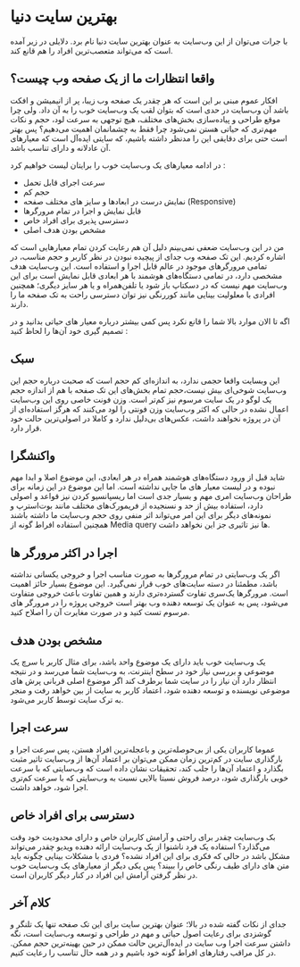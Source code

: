 # بهترین سایت دنیا

با جرات می‌توان از این وب‌سایت به عنوان بهترین سایت دنیا نام برد.
دلایلی در زیر آمده است که می‌تواند متعصب‌ترین افراد را هم قانع کند.

## واقعا انتظارات ما از یک صفحه وب چیست؟

افکار عموم مبنی بر این است که هر چقدر یک صفحه وب زیبا، پر از انیمیشن و افکت باشد آن وب‌سایت در حدی است که بتوان لقب یک وب‌سایت خوب را به‌ آن داد. ولی چرا موقع طراحی و پیاده‌سازی بخش‌های مختلف، هیچ توجهی به سرعت لود، حجم و نکات مهم‌تری که حیاتی هستن نمی‌شود چرا فقط به چشمانمان اهمیت می‌دهیم؟ پس بهتر است حتی برای دقایقی این را مدنظر داشته باشیم، که سایتی ایده‌آل است که معیار‌های آن عادلانه و دارای تناسب باشد.

در ادامه معیار‌های یک وب‌سایت خوب را برایتان لیست خواهیم کرد :

- سرعت اجرای قابل تحمل
- حجم کم
- نمایش درست در ابعاد‌ها و سایز های مختلف صفحه (Responsive)
- قابل نمایش و اجرا در تمام مرورگر‌ها
- دسترسی پذیری برای افراد خاص
- مشخص بودن هدف اصلی

من در این وب‌سایت ضعفی نمی‌بینم دلیل‌ آن هم رعایت کردن تمام معیار‌هایی است که اشاره کردیم. این تک صفحه وب جدای از پیچیده نبودن در نظر کاربر و حجم مناسب، در تمامی مرورگر‌های موجود در عالم قابل اجرا و استفاده است. این وب‌سایت هدف مشخصی دارد، در تمامی دستگاه‌های هوشمند با هر ابعادی قابل نمایش است برای این وب‌سایت مهم نیست که در دسکتاپ باز شود یا تلفن‌همراه و یا هر سایز دیگری؛ همچنین افرادی با معلولیت بینایی مانند کوررنگی نیز توان دسترسی راحت به تک صفحه ما را دارند.

اگه تا الان موارد بالا شما را قانع نکرد پس کمی بیشتر درباره معیار های حیاتی بدانید و در تصمیم گیری خود آن‌ها را لحاظ کنید :


## سبک

این وبسایت واقعا حجمی ندارد، به اندازه‌ای کم حجم است که صحبت درباره حجم این وب‌سایت شوخی‌ای بیش نیست،حجم تمام بخش‌های این تک صفحه با‌ هم از اندازه حجم یک لوگو در یک سایت مرسوم نیز کم‌تر است. وزن فونت خاصی روی این وب‌سایت اعمال نشده در حالی که اکثر وب‌سایت وزن فونتی را لود می‌کنند که هرگز استفاده‌ای از آن در پروژه نخواهند داشت، عکس‌های بی‌دلیل ندارد و کاملا در اصولی‌ترین حالت خود قرار دارد.



## واکنشگرا

شاید قبل از ورود دستگاه‌های هوشمند همراه در هر ابعادی،  این موضوع اصلا و ابدا مهم نبوده و در لیست معیار های ما جایی نداشته است. اما این موضوع در این زمانه برای طراحان وب‌سایت امری مهم و بسیار جدی است اما ریسپانسیو کردن نیز قواعد و اصولی دارد، استفاده بیش از حد و نسنجیده از فریمورک‌های مختلف مانند بوت‌استرپ و نمونه‌های دیگر برای این امر می‌تواند اثر منفی روی حجم وب‌سایت ما داشته باشند همچنین استفاده افراط گونه از Media query ها نیز تاثیری جز این نخواهد داشت.


## اجرا در اکثر مرورگر ها

اگر یک وب‌سایتی در تمام مرورگر‌ها به صورت مناسب اجرا و خروجی یکسانی نداشته باشد، مطمئنا در دسته سایت‌های خوب قرار نمی‌گیرد. این موضوع بسیار حائز اهمیت است. مرورگر‌ها یک‌سری تفاوت گسترده‌تری دارند و همین تفاوت باعث خروجی متفاوت می‌شود، پس به عنوان یک توسعه دهنده وب بهتر است خروجی پروژه را در مرورگر های مرسوم تست کنید و در صورت مغایرت آن را اصلاح کنید.


## مشخص بودن هدف

یک وب‌سایت خوب باید دارای یک موضوع واحد باشد، برای مثال کاربر با سرچ یک موضوعی و بررسی نیاز خود در سطح اینترنت، به وب‌سایت شما می‌رسد و در نتیجه انتظار دارد آن نیاز را در سایت‌ شما برطرف کند اگر موضوع اصلی قربانی پرش های موضوعی نویسنده و توسعه دهنده شود، اعتماد کاربر به سایت از بین خواهد رفت و منجر به ترک سایت توسط کاربر می‌شود.

## سرعت اجرا

عموما کاربران یکی از بی‌حوصله‌ترین و باعجله‌ترین افراد هستن، پس سرعت اجرا و بارگذاری سایت در کم‌ترین زمان ممکن می‌توان بر اعتماد آن‌ها از وب‌سایت تاثیر مثبت بگذارد و اعتماد آن‌ها را جلب کند، تحقیقات نشان داده است که وب‌سایتی که با سرعت خوبی بارگذاری شود، درصد فروش نسبتا بالایی نسبت به وب‌سایتی که با سرعت کم‌تری اجرا شود، خواهد داشت.


## دسترسی برای افراد خاص

بک وب‌سایت چقدر برای راحتی و آرامش کاربران خاص و دارای محدودیت خود وقت می‌گذارد؟ استفاده یک فرد ناشنوا از یک وب‌سایت ارائه دهنده ویدیو چقدر می‌تواند مشکل باشد در حالی که فکری برای این افراد نشده؟ فردی با مشکلات بینایی چگونه باید متن های دارای طیف رنگی خاص را ببیند؟ پس یکی دیگر از معیار‌های یک وب‌سایت خوب در نظر گرفتن آرامش این افراد در کنار دیگر کاربران است.


## کلام آخر

جدای از نکات گفته شده در بالا؛ عنوان بهترین سایت برای این تک صفحه تنها یک تلنگر و گوشزدی برای رعایت اصول حیاتی و مهم در طراحی و توسعه وب‌سایت است، نگه‌ داشتن سرعت اجرا وب سایت در ایده‌آل‌ترین حالت ممکن در حین بهینه‌ترین حجم ممکن. در کل مراقب رفتار‌های افراط گونه خود باشیم و در همه حال تناسب را رعایت کنیم.



